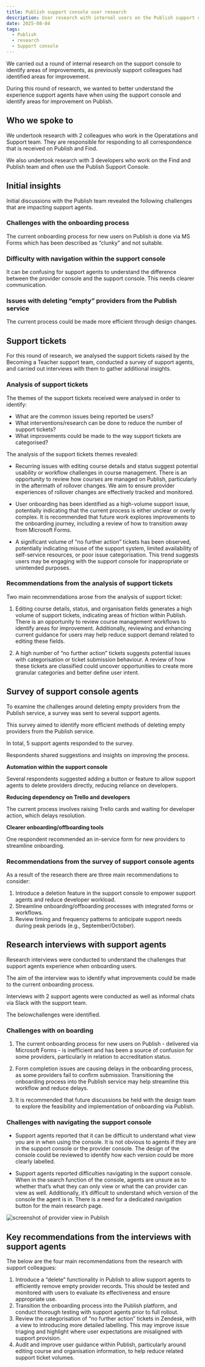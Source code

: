 ```yaml
---
title: Publish support console user research
description: User research with internal users on the Publish support console
date: 2025-08-04
tags:
  - Publish
  - research
  - Support console
---
```


We carried out a round of internal research on the support console to identify areas of improvements, as previously support colleagues had identified areas for improvement.

During this round of research, we wanted to better understand the experience support agents have when using the support console and identify areas for improvement on Publish.

## Who we spoke to

We undertook research with 2 colleagues who work in the Operatations and Support team. They are responsible for responding to all correspondence that is received on Publish and Find.

We also undertook research with 3 developers who work on the Find and Publish team and often use the Publish Support Console.

## Initial insights

Initial discussions with the Publish team revealed the following challenges that are impacting support agents.

### Challenges with the onboarding process

The current onboarding process for new users on Publish is done via MS Forms which has been described as “clunky” and not suitable.

### Difficulty with navigation within the support console

It can be confusing for support agents to understand the difference between the provider console and the support console. This needs clearer communication.

### Issues with deleting “empty” providers from the Publish service

The current process could be made more efficient through design changes.

## Support tickets

For this round of research, we analysed the support tickets raised by the Becoming a Teacher support team, conducted a survey of support agents, and carried out interviews with them to gather additional insights.

### Analysis of support tickets

The themes of the support tickets received were analysed in order to identify:

- What are the common issues being reported be users?
- What interventions/research can be done to reduce the number of support tickets?
- What improvements could be made to the way support tickets are categorised?

The analysis of the support tickets themes revealed:

- Recurring issues with editing course details and status suggest potential usability or workflow challenges in course management.
There is an opportunity to review how courses are managed on Publish, particularly in the aftermath of rollover changes. We aim to ensure provider experiences of rollover changes are effectively tracked and monitored.

- User onboarding has been identified as a high-volume support issue, potentially indicating that the current process is either unclear or overly complex.
It is recommended that future work explores improvements to the onboarding journey, including a review of how to transition away from Microsoft Forms.

- A significant volume of “no further action” tickets has been observed, potentially indicating misuse of the support system, limited availability of self-service resources, or poor issue categorisation.
  This trend suggests users may be engaging with the support console for inappropriate or unintended purposes.

### Recommendations from the analysis of support tickets

Two main recommendations arose from the analysis of support ticket:

1. Editing course details, status, and organisation fields generates a high volume of support tickets, indicating areas of friction within Publish.
There is an opportunity to review course management workflows to identify areas for improvement. Additionally, reviewing and enhancing current guidance for users may help reduce support demand related to editing these fields.

2. A high number of “no further action” tickets suggests potential issues with categorisation or ticket submission behaviour.
A review of how these tickets are classified could uncover opportunities to create more granular categories and better define user intent.

## Survey of support console agents

To examine the challenges around deleting empty providers from the Publish service, a survey was sent to several support agents.

This survey aimed to identify more efficient methods of deleting empty providers from the Publish service.

In total, 5 support agents responded to the survey.

Respondents shared suggestions and insights on improving the process.

**Automation within the support console**

Several respondents suggested adding a button or feature to allow support agents to delete providers directly, reducing reliance on developers.

**Reducing dependency on Trello and developers**

The current process involves raising Trello cards and waiting for developer action, which delays resolution.

**Clearer onboarding/offboarding tools**

One respondent recommended an in-service form for new providers to streamline onboarding.

### Recommendations from the survey of support console agents

As a result of the research there are three main recommendations to consider:

1. Introduce a deletion feature in the support console to empower support agents and reduce developer workload.
2. Streamline onboarding/offboarding processes with integrated forms or workflows.
3. Review timing and frequency patterns to anticipate support needs during peak periods (e.g., September/October).

## Research interviews with support agents

Research interviews were conducted to understand the challenges that support agents experience when onboarding users.

The aim of the interview was to identify what improvements could be made to the current onboarding process.

Interviews with 2 support agents were conducted as well as informal chats via Slack with the support team.

The belowchallenges were identified.

### Challenges with on boarding

1. The current onboarding process for new users on Publish - delivered via Microsoft Forms - is inefficient and has been a source of confusion for some providers, particularly in relation to accreditation status.

2. Form completion issues are causing delays in the onboarding process, as some providers fail to confirm submission. Transitioning the onboarding process into the Publish service may help streamline this workflow and reduce delays.

3. It is recommended that future discussions be held with the design team to explore the feasibility and implementation of onboarding via Publish.

### Challenges with navigating the support console

- Support agents reported that it can be difficult to understand what view you are in when using the console.
It is not obvious to agents if they are in the support console or the provider console. The design of the console could be reviewed to identify how each version could be more clearly labelled.

- Support agents reported difficulties navigating in the support console.
When in the search function of the console, agents are unsure as to whether that’s what they can only view or what the can provider can view as well. Additionally, it’s difficult to understand which version of the console the agent is in. There is a need for a dedicated navigation button for the main research page.

![screenshot of provider view in Publish](provider_view.png)

## Key recommendations from the interviews with support agents

The below are the four main recommendations from the research with support colleagues:

1. Introduce a “delete” functionality in Publish to allow support agents to efficiently remove empty provider records. This should be tested and monitored with users to evaluate its effectiveness and ensure appropriate use.
2. Transition the onboarding process into the Publish platform, and conduct thorough testing with support agents prior to full rollout.
3. Review the categorisation of “no further action” tickets in Zendesk, with a view to introducing more detailed labelling. This may improve issue triaging and highlight where user expectations are misaligned with support provision.
4. Audit and improve user guidance within Publish, particularly around editing course and organisation information, to help reduce related support ticket volumes.
